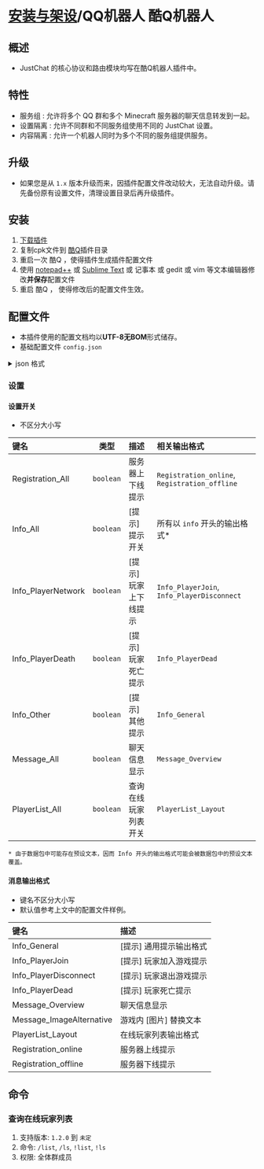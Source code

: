 # [安装与架设](../)/QQ机器人 酷Q机器人

## 概述
- JustChat 的核心协议和路由模块均写在酷Q机器人插件中。

## 特性
- 服务组 : 允许将多个 QQ 群和多个 Minecraft 服务器的聊天信息转发到一起。
- 设置隔离 : 允许不同群和不同服务组使用不同的 JustChat 设置。
- 内容隔离 : 允许一个机器人同时为多个不同的服务组提供服务。

## 升级
- 如果您是从 `1.x` 版本升级而来，因插件配置文件改动较大，无法自动升级。请先备份原有设置文件，清理设置目录后再升级插件。

## 安装
1. [下载插件](https://github.com/ParaParty/JustChat/releases/)
1. 复制cpk文件到 [酷Q](https://cqp.cc)插件目录
1. 重启一次 酷Q ，使得插件生成插件配置文件
1. 使用 [notepad++](https://notepad-plus-plus.org/) 或 [Sublime Text](http://www.sublimetext.com/) 或 记事本 或 gedit 或 vim 等文本编辑器修改**并保存**配置文件
1. 重启 酷Q ， 使得修改后的配置文件生效。

## 配置文件
- 本插件使用的配置文档均以**UTF-8无BOM**形式储存。
- 基础配置文件 `config.json`
<details>
  <summary>json 格式</summary>

```jsonc
{
	/// 配置文件提示文件，使用如 VSCode 等编辑器可以让支持本条设置以实现辅助提示功能
	"$schema": "https://github.com/ParaParty/JustChat/raw/V2/json-schema/V2/config.json",

	/// 配置文件版本
	"version": {
		"config": 2 
	},

	/// JustChat 连接服务设置
	"connection": {

		/// 服务器模式设置
		"server": {
			"enable": true,
			"port": 38440
		},

		/// 客户端模式设置 (暂未支持)
		"client": {
			"enable": false,
			"address": "",
			"port": 38440
		},

		"name": "", // 本终端名称
		"ID": "xxxxxxxx-xxxx-xxxx-xxxx-xxxxxxxxxxxx" // 本终端编号 ( UUID 格式 )
	},

	/// 服务组设置
	"services": [
		
		/// 一个服务组
		{
			/// 这个服务组的绑定设置
			"bind": {
				/// 和哪些QQ群绑定
				"qqgroups": [
					123456, xxxxxx
				],
				/// 和哪些 Minecraft 服务器绑定，依然是 UUID 格式
				"minecraft": [
					"xxxxxxxx-xxxx-xxxx-xxxx-xxxxxxxxxxxx"
				]
			},
			/// 这个服务组的特殊设置，具体介绍见后文
			"events": {
				"PlayerList_All": false // 这里覆盖了全局设置里的一个开关
			}
			"message_format": {
				"Info_PlayerJoin": "[%SERVER%] %SENDER% 来搬砖辣！",
				"Info_PlayerDisconnect": "[%SERVER%] %SENDER% 退出搬砖。"
			}
		},

		/// 另一个服务组
		{
			"bind": {
				"qqgroups": [
					xxxxxx
				],
				"minecraft": [
					"xxxxxxxx-xxxx-xxxx-xxxx-xxxxxxxxxxxx"
				]
			},
			"message_format": {
				"Message_Overview": "[*][%WORLD_DISPLAY%]%SENDER%: %CONTENT%"
			}
		}
	],

	/// 对于QQ群的特殊设置
	"qqgroups": [
		/// 一个QQ群的特殊设置
		{
			"groupid": 123456,
			"config": {
				"events": {
					"PlayerList_All": true // 这里覆盖了一个服务组设置里的一个开关
				},
				"message_format": {
					"Message_Overview": "[*][%WORLD_DISPLAY%]%SENDER%: %CONTENT%"
				}
			}
		}
	],

	/// 全局设置
	"global_configuration": {
		/// 设置开关
		"events": {
			"Registration_All": true,
			"Info_All": true,
			"Info_PlayerNetwork": true,
			"Info_PlayerDeath": true,
			"Info_Other": true,
			"Message_All": true,
			"PlayerList_All": true
		},
		/// 消息输出格式
		"message_format": {
			"Info_General": "[%SERVER%] %CONTENT%",
			"Info_PlayerJoin": "[%SERVER%] %SENDER% joined the game.",
			"Info_PlayerDisconnect": "[%SERVER%] %SENDER% left the game.",
			"Info_PlayerDead": "[%SERVER%] %SENDER% dead.",
			"Message_Overview": "[*][%SERVER%][%WORLD_DISPLAY%]%SENDER%: %CONTENT%",
			"Message_ImageAlternative": "[IMAGE]",
			"PlayerList_Layout": "[%SERVER%] There are %NOW%/%MAX% players online.%PLAYERS_LIST%",
			"Registration_online": "Server %NAME% is now online.",
			"Registration_offline": "Server %NAME% is now offline."
		}
	}
}
```
</details>

### 设置

#### 设置开关
- 不区分大小写

|        键名         |        类型        |            描述            |                相关输出格式                     |
|:------------------ |:------------------:|:------------------------- |:--------------------------------------------- |
| Registration_All   | `boolean`          | 服务器上下线提示             | `Registration_online`, `Registration_offline` |
| Info_All           | `boolean`          | [提示] 提示开关              | 所有以 `info` 开头的输出格式*                    |
| Info_PlayerNetwork | `boolean`          | [提示] 玩家上下线提示         | `Info_PlayerJoin`, `Info_PlayerDisconnect`    |
| Info_PlayerDeath   | `boolean`          | [提示] 玩家死亡提示           | `Info_PlayerDead`                            |
| Info_Other         | `boolean`          | [提示] 其他提示              | `Info_General`                                |
| Message_All        | `boolean`          | 聊天信息显示                | `Message_Overview`                            |
| PlayerList_All     | `boolean`          | 查询在线玩家列表开关         | `PlayerList_Layout`                           |

```
* 由于数据包中可能存在预设文本，因而 Info 开头的输出格式可能会被数据包中的预设文本覆盖。
```


#### 消息输出格式
- 键名不区分大小写
- 默认值参考上文中的配置文件样例。

|        键名            |            描述            |
|:--------------------- |:--------------------------|
| Info_General          | [提示] 通用提示输出格式      |
| Info_PlayerJoin       | [提示] 玩家加入游戏提示      |
| Info_PlayerDisconnect | [提示] 玩家退出游戏提示      |
| Info_PlayerDead       | [提示] 玩家死亡提示         |
| Message_Overview      | 聊天信息显示               |
| Message_ImageAlternative      | 游戏内 [图片] 替换文本 |
| PlayerList_Layout     | 在线玩家列表输出格式         |
| Registration_online   | 服务器上线提示               |
| Registration_offline  | 服务器下线提示               |



## 命令

### 查询在线玩家列表
1. 支持版本: `1.2.0` 到 `未定`
1. 命令: `/list`, `/ls`, `!list`, `!ls`
1. 权限: 全体群成员